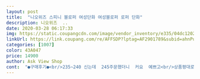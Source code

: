 ```yaml
---
layout: post 
title:  "니오위즈 스피니 블로퍼 여성단화 여성블로퍼 로퍼 단화" 
description: 니오위즈  ..
date: 2020-03-28 06:17:33 
img: https://static.coupangcdn.com/image/vendor_inventory/e335/04dc1202e42706a0ac1811e2eb50320b3d64b89d3d8902892d472e94b6fe.jpg 
linkUrl: https://link.coupang.com/re/AFFSDP?lptag=AF2901789&subid=ahnPublicAsk&pageKey=1099565193&itemId=2058720635&vendorItemId=70057981612&traceid=V0-113-81280ed9be3b5c3c 
categories: [1007] 
color: 43A047 
price: 14900 
author: Ask View Shop 
cont:  "●구매후기●<br/>235~240 신는데  245주문했더니  커요  예쁘고<br/>상품평대로 신발 크다고해서  정사이즈 240구매!!!ㅡㅡ그러나 그러나  딱 맞음ㅡㅡ그냥 신어봤을때는 딱 맞응 ㆍ신고 걸을때는 뒷부분이 접힘(신고 걷다보면 접혀져서 그냥 언뜻보면  운동화  접어서 신은거 같음)245나250으로 살걸!!!ㅠㅠ참고로 전 240입니다<br/>화면하고 똑같음!어찌보면 이쁘고 어찌보면 허접! 그래도 가성비 대비 굿!!바닥이 얇음!  운전할때  페달이 발바닥에 바로 느껴져  맨발로 운전하는 느낌!!<br/>" 
---
```

